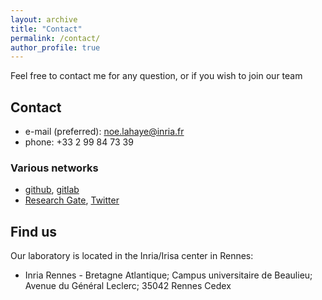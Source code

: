 ```yaml
---
layout: archive
title: "Contact"
permalink: /contact/
author_profile: true
---
```

Feel free to contact me for any question, or if you wish to join our team
## Contact

* e-mail (preferred): [noe.lahaye@inria.fr](mailto:noe.lahaye@inria.fr)
* phone: +33 2 99 84 73 39

### Various networks
* [github](https://github.com/NoeLahaye), [gitlab](https://gitlab.inria.fr/nlahaye)
* [Research Gate](https://www.researchgate.net/profile/Noe_Lahaye), [Twitter](https://twitter.com/NoeLahaye)


## Find us
Our laboratory is located in the Inria/Irisa center in Rennes:

* Inria Rennes - Bretagne Atlantique; Campus universitaire de Beaulieu; Avenue du Général Leclerc; 35042 Rennes Cedex
